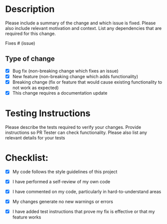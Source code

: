 # Description
Please include a summary of the change and which issue is fixed. Please also include relevant motivation and context. List any dependencies that are required for this change.

Fixes # (issue)

## Type of change
- [x] Bug fix (non-breaking change which fixes an issue)
- [x] New feature (non-breaking change which adds functionality)
- [x] Breaking change (fix or feature that would cause existing functionality to not work as expected)
- [x] This change requires a documentation update

# Testing Instructions
Please describe the tests required to verify your changes. Provide instructions so PR Tester can check functionality. Please also list any relevant details for your tests

# Checklist:
- [x] My code follows the style guidelines of this project
- [x] I have performed a self-review of my own code
- [x] I have commented on my code, particularly in hard-to-understand areas
- [x] My changes generate no new warnings or errors
- [x] I have added test instructions that prove my fix is effective or that my feature works

